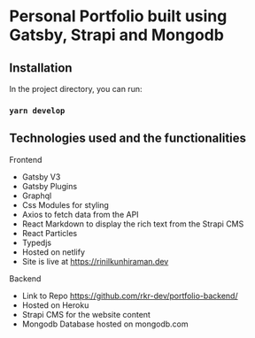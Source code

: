 # Personal Portfolio built using Gatsby, Strapi and Mongodb 

## Installation

In the project directory, you can run:

### `yarn develop`


## Technologies used and the functionalities

Frontend
- Gatsby V3
- Gatsby Plugins
- Graphql
- Css Modules for styling
- Axios to fetch data from the API
- React Markdown to display the rich text from the Strapi CMS
- React Particles
- Typedjs
- Hosted on netlify
- Site is live at https://rinilkunhiraman.dev

Backend 
- Link to Repo https://github.com/rkr-dev/portfolio-backend/
- Hosted on Heroku
- Strapi CMS for the website content
- Mongodb Database hosted on mongodb.com




